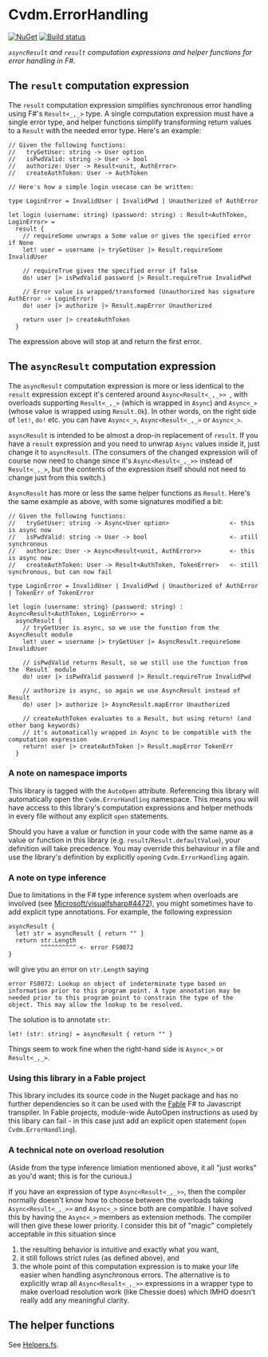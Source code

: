 Cvdm.ErrorHandling
===

[![NuGet](https://img.shields.io/nuget/dt/Cvdm.ErrorHandling.svg?style=flat)](https://www.nuget.org/packages/Cvdm.ErrorHandling/) [![Build status](https://ci.appveyor.com/api/projects/status/r4pe0qp93fnjenoc/branch/master?svg=true)](https://ci.appveyor.com/project/cmeeren/cvdm-errorhandling/branch/master)

*`asyncResult` and `result` computation expressions and helper functions for error handling in F#.*

The `result` computation expression
---

The `result` computation expression simplifies synchronous error handling using F#'s `Result<_,_>` type. A single computation expression must have a single error type, and helper functions simplify transforming return values to a `Result` with the needed error type. Here's an example:

```F#
// Given the following functions:
//   tryGetUser: string -> User option
//   isPwdValid: string -> User -> bool
//   authorize: User -> Result<unit, AuthError>
//   createAuthToken: User -> AuthToken

// Here's how a simple login usecase can be written:

type LoginError = InvalidUser | InvalidPwd | Unauthorized of AuthError

let login (username: string) (password: string) : Result<AuthToken, LoginError> =
  result {
    // requireSome unwraps a Some value or gives the specified error if None
    let! user = username |> tryGetUser |> Result.requireSome InvalidUser

    // requireTrue gives the specified error if false
    do! user |> isPwdValid password |> Result.requireTrue InvalidPwd

    // Error value is wrapped/transformed (Unauthorized has signature AuthError -> LoginError)
    do! user |> authorize |> Result.mapError Unauthorized

    return user |> createAuthToken
  }
```

The expression above will stop at and return the first error.



The `asyncResult` computation expression
---

The `asyncResult` computation expression is more or less identical to the `result` expression except it's centered around `Async<Result<_,_>> `, with overloads supporting `Result<_,_>` (which is wrapped in `Async`) and `Async<_>` (whose value is wrapped using `Result.Ok`). In other words, on the right side of `let!`, `do!` etc. you can have `Async<_>`, `Async<Result<_,_>` or `Async<_>`.

`asyncResult` is intended to be almost a drop-in replacement of `result`. If you have a `result` expression and you need to unwrap `Async` values inside it, just change it to `asyncResult`. (The consumers of the changed expression will of course now need to change since it's `Async<Result<_,_>>` instead of `Result<_,_>`, but the contents of the expression itself should not need to change just from this switch.)

`AsyncResult` has more or less the same helper functions as `Result`. Here's the same example as above, with some signatures modified a bit:

```F#
// Given the following functions:
//   tryGetUser: string -> Async<User option>                 <- this is async now
//   isPwdValid: string -> User -> bool                       <- still synchronous
//   authorize: User -> Async<Result<unit, AuthError>>        <- this is async now
//   createAuthToken: User -> Result<AuthToken, TokenError>   <- still synchronous, but can now fail

type LoginError = InvalidUser | InvalidPwd | Unauthorized of AuthError | TokenErr of TokenError

let login (username: string) (password: string) : Async<Result<AuthToken, LoginError>> =
  asyncResult {
    // tryGetUser is async, so we use the function from the AsyncResult module
    let! user = username |> tryGetUser |> AsyncResult.requireSome InvalidUser

    // isPwdValid returns Result, so we still use the function from the `Result` module
    do! user |> isPwdValid password |> Result.requireTrue InvalidPwd

    // authorize is async, so again we use AsyncResult instead of Result
    do! user |> authorize |> AsyncResult.mapError Unauthorized

    // createAuthToken evaluates to a Result, but using return! (and other bang keywords)
    // it's automatically wrapped in Async to be compatible with the computation expression
    return! user |> createAuthToken |> Result.mapError TokenErr
  }
```

### A note on namespace imports

This library is tagged with the `AutoOpen` attribute. Referencing this library will automatically open the `Cvdm.ErrorHandling` namespace. This means you will have access to this library's computation expressions and helper methods in every file without any explicit `open` statements.

Should you have a value or function in your code with the same name as a value or function in this library (e.g. `result`/`Result.defaultValue`), your definition will take precedence. You may override this behaviour in a file and use the library's definition by explicitly `open`ing `Cvdm.ErrorHandling` again.

### A note on type inference

Due to limitations in the F# type inference system when overloads are involved (see [Microsoft/visualfsharp#4472](https://github.com/Microsoft/visualfsharp/issues/4472)), you might sometimes have to add explicit type annotations. For example, the following expression

```F#
asyncResult {
  let! str = asyncResult { return "" }
  return str.Length
         ^^^^^^^^^^ <- error FS0072
}
```

will give you an error on `str.Length` saying

`error FS0072: Lookup on object of indeterminate type based on information prior to this program point. A type annotation may be needed prior to this program point to constrain the type of the object. This may allow the lookup to be resolved.`

The solution is to annotate `str`:

```F#
let! (str: string) = asyncResult { return "" }
```

Things seem to work fine when the right-hand side is `Async<_>` or `Result<_,_>`.

### Using this library in a Fable project

This library includes its source code in the Nuget package and has no further dependencies so it can be used with the [Fable](http://fable.io) F# to Javascript transpiler. In Fable projects, module-wide AutoOpen instructions as used by this libary can fail - in this case just add an explicit open statement (`open Cvdm.ErrorHandling`).

### A technical note on overload resolution

(Aside from the type inference limiation mentioned above, it all "just works" as you'd want; this is for the curious.)

If you have an expression of type `Async<Result<_,_>>`, then the compiler normally doesn't know how to choose between the overloads taking `Async<Result<_,_>>` and `Async<_>` since both are compatible. I have solved this by having the `Async<_>` members as extension methods. The compiler will then give these lower priority. I consider this bit of "magic" completely acceptable in this situation since

1. the resulting behavior is intuitive and exactly what you want,
2. it still follows strict rules (as defined above), and
3. the whole point of this computation expression is to make your life easier when handling asynchronous errors. The alternative is to explicitly wrap all `Async<Result<_,_>>` expressions in a wrapper type to make overload resolution work (like Chessie does) which IMHO doesn't really add any meaningful clarity.

The helper functions
---

See [Helpers.fs](https://github.com/cmeeren/Cvdm.ErrorHandling/blob/master/Cvdm.ErrorHandling/Helpers.fs).
